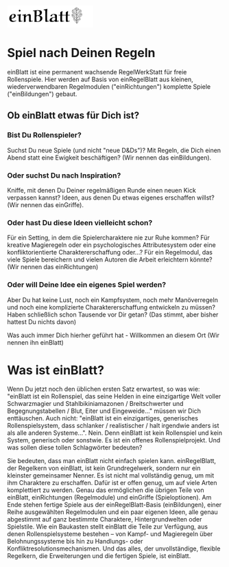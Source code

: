 ![einBlattLogo](/bilder/einblatt.png "einBlattLogo")
# Spiel nach Deinen Regeln


einBlatt ist eine permanent wachsende RegelWerkStatt für freie Rollenspiele.
Hier werden auf Basis von einRegelBlatt aus kleinen, wiederverwendbaren Regelmodulen ("einRichtungen") komplette Spiele ("einBildungen") gebaut.

## Ob einBlatt etwas für Dich ist?

### Bist Du Rollenspieler?
Suchst Du neue Spiele (und nicht "neue D&Ds")?
Mit Regeln, die Dich einen Abend statt eine Ewigkeit beschäftigen?
(Wir nennen das einBildungen).

### Oder suchst Du nach Inspiration?
Kniffe, mit denen Du Deiner regelmäßigen Runde einen neuen Kick verpassen kannst?
Ideen, aus denen Du etwas eigenes erschaffen willst?
(Wir nennen das einGriffe).

### Oder hast Du diese Ideen vielleicht schon?
Für ein Setting, in dem die Spielercharaktere nie zur Ruhe kommen?
Für kreative Magieregeln oder ein psychologisches Attributesystem oder eine konfliktorientierte Charaktererschaffung oder...?
Für ein Regelmodul, das viele Spiele bereichern und vielen Autoren die Arbeit erleichtern könnte?
(Wir nennen das einRichtungen)

### Oder will Deine Idee ein eigenes Spiel werden?
Aber Du hat keine Lust, noch ein Kampfsystem, noch mehr Manöverregeln und noch eine komplizierte Charaktererschaffung entwickeln zu müssen?
Haben schließlich schon Tausende vor Dir getan?
(Das stimmt, aber bisher hattest Du nichts davon)

Was auch immer Dich hierher geführt hat -
Willkommen an diesem Ort
(Wir nennen ihn einBlatt)



# Was ist einBlatt?

Wenn Du jetzt noch den üblichen ersten Satz erwartest, so was wie: "einBlatt ist ein Rollenspiel, das seine Helden in eine einzigartige Welt voller Schwarzmagier und Stahlbikiniamazonen / Breitschwerter und Begegnungstabellen / Blut, Eiter und Eingeweide..." müssen wir Dich enttäuschen. Auch nicht: "einBlatt ist ein einzigartiges, generisches Rollenspielsystem, dass schlanker / realistischer / halt irgendwie anders ist als alle anderen Systeme...". Nein. Denn einBlatt ist kein Rollenspiel und kein System, generisch oder sonstwie. Es ist ein offenes Rollenspielprojekt.
Und was sollen diese tollen Schlagwörter bedeuten?

Sie bedeuten, dass man einBlatt nicht einfach spielen kann. einRegelBlatt, der Regelkern von einBlatt, ist kein Grundregelwerk, sondern nur ein kleinster gemeinsamer Nenner. Es ist nicht mal vollständig genug, um mit ihm Charaktere zu erschaffen. Dafür ist er offen genug, um auf viele Arten komplettiert zu werden. Genau das ermöglichen die übrigen Teile von einBlatt, einRichtungen (Regelmodule) und einGriffe (Spieloptionen). Am Ende stehen fertige Spiele aus der einRegelBlatt-Basis (einBildungen), einer Reihe ausgewählten Regelmodulen und ein paar eigenen Ideen, alle genau abgestimmt auf ganz bestimmte Charaktere, Hintergrundwelten oder Spielstile. Wie ein Baukasten stellt einBlatt die Teile zur Verfügung, aus denen Rollenspielsysteme bestehen – von Kampf- und Magieregeln über Belohnungssysteme bis hin zu Handlungs- oder Konfliktresolutionsmechanismen.
Und das alles, der unvollständige, flexible Regelkern, die Erweiterungen und die fertigen Spiele, ist einBlatt.


